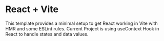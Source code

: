 # React + Vite

This template provides a minimal setup to get React working in Vite with HMR and some ESLint rules.
Current Project is using useContext Hook in React to handle states and data values.
